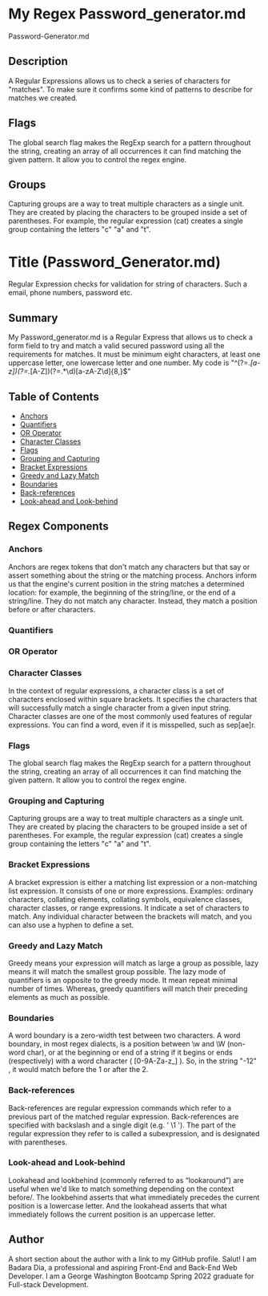 # My Regex Password_generator.md
Password-Generator.md

## Description
A Regular Expressions allows us to check a series of characters for "matches". To make sure it confirms some kind of patterns to describe for matches we created.

## Flags

The global search flag makes the RegExp search for a pattern throughout the string, creating an array of all occurrences it can find matching the given pattern. It allow you to control the regex engine.


## Groups

Capturing groups are a way to treat multiple characters as a single unit. They are created by placing the characters to be grouped inside a set of parentheses. For example, the regular expression (cat) creates a single group containing the letters "c" "a" and "t".


# Title (Password_Generator.md)

Regular Expression checks for validation for string of characters. Such a email, phone numbers, password etc. 


## Summary

My Password_generator.md is a Regular Express that allows us to check a form field to try and match a valid secured password using all the requirements for matches. It must be minimum eight characters, at least one uppercase letter, one lowercase letter and one number. 
My code is "^(?=.*[a-z])(?=.*[A-Z])(?=.*\d)[a-zA-Z\d]{8,}$"


## Table of Contents

- [Anchors](#anchors)
- [Quantifiers](#quantifiers)
- [OR Operator](#or-operator)
- [Character Classes](#character-classes)
- [Flags](#flags)
- [Grouping and Capturing](#grouping-and-capturing)
- [Bracket Expressions](#bracket-expressions)
- [Greedy and Lazy Match](#greedy-and-lazy-match)
- [Boundaries](#boundaries)
- [Back-references](#back-references)
- [Look-ahead and Look-behind](#look-ahead-and-look-behind)


## Regex Components

### Anchors

Anchors are regex tokens that don't match any characters but that say or assert something about the string or the matching process. Anchors inform us that the engine's current position in the string matches a determined location: for example, the beginning of the string/line, or the end of a string/line.
They do not match any character. Instead, they match a position before or after characters.

### Quantifiers

### OR Operator

### Character Classes

In the context of regular expressions, a character class is a set of characters enclosed within square brackets. It specifies the characters that will successfully match a single character from a given input string.
Character classes are one of the most commonly used features of regular expressions. You can find a word, even if it is misspelled, such as sep[ae]r.


### Flags

The global search flag makes the RegExp search for a pattern throughout the string, creating an array of all occurrences it can find matching the given pattern. It allow you to control the regex engine.

### Grouping and Capturing

Capturing groups are a way to treat multiple characters as a single unit. They are created by placing the characters to be grouped inside a set of parentheses. For example, the regular expression (cat) creates a single group containing the letters "c" "a" and "t".

### Bracket Expressions

A bracket expression is either a matching list expression or a non-matching list expression. It consists of one or more expressions. Examples: ordinary characters, collating elements, collating symbols, equivalence classes, character classes, or range expressions. It indicate a set of characters to match. Any individual character between the brackets will match, and you can also use a hyphen to define a set.

### Greedy and Lazy Match

Greedy means your expression will match as large a group as possible, lazy means it will match the smallest group possible. 
The lazy mode of quantifiers is an opposite to the greedy mode. It mean repeat minimal number of times. Whereas, greedy quantifiers will match their preceding elements as much as possible.

### Boundaries

A word boundary is a zero-width test between two characters. 
A word boundary, in most regex dialects, is a position between \w and \W (non-word char), or at the beginning or end of a string if it begins or ends (respectively) with a word character ( [0-9A-Za-z_] ). So, in the string "-12" , it would match before the 1 or after the 2.

### Back-references

Back-references are regular expression commands which refer to a previous part of the matched regular expression. Back-references are specified with backslash and a single digit (e.g. ' \1 '). The part of the regular expression they refer to is called a subexpression, and is designated with parentheses.

### Look-ahead and Look-behind

 Lookahead and lookbehind (commonly referred to as “lookaround”) are useful when we'd like to match something depending on the context before/.
The lookbehind asserts that what immediately precedes the current position is a lowercase letter. And the lookahead asserts that what immediately follows the current position is an uppercase letter.

## Author

A short section about the author with a link to my GitHub profile.
Salut! I am Badara Dia, a professional and aspiring Front-End and Back-End Web Developer. I am a George Washington Bootcamp Spring 2022 graduate for Full-stack Development.
